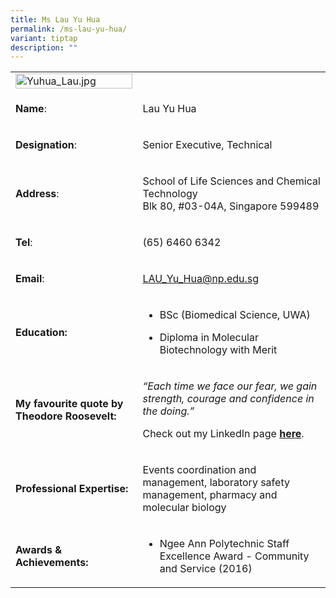 ```yaml
---
title: Ms Lau Yu Hua
permalink: /ms-lau-yu-hua/
variant: tiptap
description: ""
---
```

<table>
<tbody>
<tr>
<td rowspan="1" colspan="1">
<div class="isomer-image-wrapper">
<img style="width: 100%" height="auto" width="100%" alt="Yuhua_Lau.jpg" src="https://graduation.np.edu.sg/staffdirectory/lsct/PublishingImages/Yuhua_Lau.jpg">
</div>
</td>
<td rowspan="1" colspan="1">
<p></p>
</td>
</tr>
<tr>
<td rowspan="1" colspan="1">
<p><strong>Name</strong>:&nbsp;&nbsp;&nbsp;&nbsp;&nbsp;&nbsp;&nbsp;&nbsp;&nbsp;&nbsp;&nbsp;&nbsp;&nbsp;&nbsp;&nbsp;&nbsp;&nbsp;&nbsp;&nbsp;&nbsp;&nbsp;&nbsp;&nbsp;&nbsp;&nbsp;</p>
</td>
<td rowspan="1" colspan="1">
<p>​Lau Yu Hua</p>
</td>
</tr>
<tr>
<td rowspan="1" colspan="1">
<p>​<strong>Designation</strong>:</p>
</td>
<td rowspan="1" colspan="1">
<p>Senior Executive, Technical​​</p>
</td>
</tr>
<tr>
<td rowspan="1" colspan="1">
<p><strong>Address</strong>: ​</p>
</td>
<td rowspan="1" colspan="1">
<p>School of Life Sciences and Chemical Technology
<br>Blk 80, #03-04A, Singapore 599489​</p>
</td>
</tr>
<tr>
<td rowspan="1" colspan="1">
<p><strong>Tel</strong>: &nbsp;&nbsp;&nbsp; ​</p>
</td>
<td rowspan="1" colspan="1">
<p>(65) 6460 6342</p>
</td>
</tr>
<tr>
<td rowspan="1" colspan="1">
<p><strong>Email</strong>: ​</p>
</td>
<td rowspan="1" colspan="1">
<p><a href="mailto:LAU_Yu_Hua@np.edu.sg" rel="noopener noreferrer nofollow" target="_blank">LAU_Yu_Hua@np.edu.sg</a>
</p>
</td>
</tr>
<tr>
<td rowspan="1" colspan="1">
<p><strong>Education:</strong>
</p>
</td>
<td rowspan="1" colspan="1">
<ul data-tight="true" class="tight">
<li>
<p>BSc (Biomedical Science, UWA)</p>
</li>
<li>
<p>Diploma in Molecular Biotechnology with Merit</p>
</li>
</ul>
</td>
</tr>
<tr>
<td rowspan="1" colspan="1">
<p><strong>My favourite quote by Theodore Roosevelt:</strong>
</p>
</td>
<td rowspan="1" colspan="1">
<p><em>“Each time we face our fear, we gain strength, courage and confidence in the doing.”</em>
</p>
<p>Check out my LinkedIn page <strong><a href="https://sg.linkedin.com/in/evelyn-lau" rel="noopener noreferrer nofollow" target="_blank">here</a></strong>.</p>
</td>
</tr>
<tr>
<td rowspan="1" colspan="1">
<p><strong>Professional Expertise:</strong>
</p>
</td>
<td rowspan="1" colspan="1">
<p>Events coordination and management, laboratory safety management, pharmacy
and molecular biology</p>
</td>
</tr>
<tr>
<td rowspan="1" colspan="1">
<p><strong>Awards &amp; Achievements:</strong>
</p>
</td>
<td rowspan="1" colspan="1">
<ul data-tight="true" class="tight">
<li>
<p>Ngee Ann Polytechnic Staff Excellence Award - Community and Service (2016)</p>
</li>
</ul>
</td>
</tr>
</tbody>
</table>
<p></p>